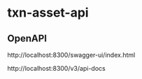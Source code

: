 # txn-asset-api

## OpenAPI

http://localhost:8300/swagger-ui/index.html

http://localhost:8300/v3/api-docs